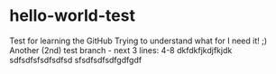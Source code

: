 # hello-world-test
Test for learning the GitHub
Trying to understand what for I need it! ;)
Another (2nd) test branch - next 3 lines: 4-8
dkfdkfjkdjfkjdk
sdfsdfsfsdfsdfsd
sfsdfsdfsdfgdfgdf
